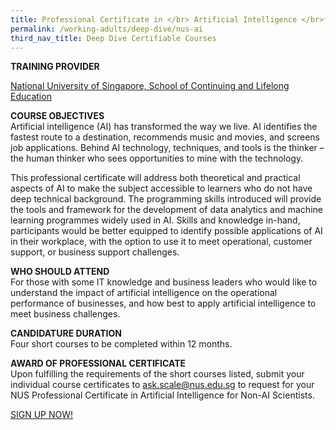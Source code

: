 ```yaml
---
title: Professional Certificate in </br> Artificial Intelligence </br>for Non-AI Scientists
permalink: /working-adults/deep-dive/nus-ai
third_nav_title: Deep Dive Certifiable Courses
---
```

**TRAINING PROVIDER**

[National University of Singapore, School of Continuing and Lifelong Education](https://scale.nus.edu.sg/programmes/executive-courses)

**COURSE OBJECTIVES**\
Artificial intelligence (AI) has transformed the way we live. AI identifies the fastest route to a destination, recommends music and movies, and screens job applications. Behind AI technology, techniques, and tools is the thinker – the human thinker who sees opportunities to mine with the technology.

This professional certificate will address both theoretical and practical aspects of AI to make the subject accessible to learners who do not have deep technical background. The programming skills introduced will provide the tools and framework for the development of data analytics and machine learning programmes widely used in AI. Skills and knowledge in-hand, participants would be better equipped to identify possible applications of AI in their workplace, with the option to use it to meet operational, customer support, or business support challenges.  

**WHO SHOULD ATTEND**\
For those with some IT knowledge and business leaders who would like to understand the impact of artificial intelligence on the operational performance of businesses, and how best to apply artificial intelligence to meet business challenges.

**CANDIDATURE DURATION**\
Four short courses to be completed within 12 months.

**AWARD OF PROFESSIONAL CERTIFICATE**\
Upon fulfilling the requirements of the short courses listed, submit your individual course certificates to ask.scale@nus.edu.sg to request for your NUS Professional Certificate in Artificial Intelligence for Non-AI Scientists.

[SIGN UP NOW!](https://myapplications.nus.edu.sg/psc/cssoas/EMPLOYEE/SA/c/N_APPLICATIONS_SELF_SERVICE.N_APP_LOG_AUTH_FL.GBL)
